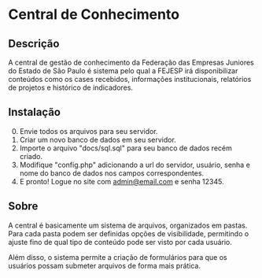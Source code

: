 # Central de Conhecimento

## Descrição
A central de gestão de conhecimento da Federação das Empresas Juniores do Estado de São Paulo é sistema pelo qual a FEJESP irá disponibilizar conteúdos como os cases recebidos, informações institucionais, relatórios de projetos e histórico de indicadores.

## Instalação
0. Envie todos os arquivos para seu servidor.
1. Criar um novo banco de dados em seu servidor.
2. Importe o arquivo "docs/sql.sql" para seu banco de dados recém criado.
3. Modifique "config.php" adicionando a url do servidor, usuário, senha e nome do banco de dados nos campos correspondentes.
4. E pronto! Logue no site com admin@email.com e senha 12345.

## Sobre
A central é basicamente um sistema de arquivos, organizados em pastas. Para cada pasta podem ser definidas opções de visibilidade, permitindo o ajuste fino de qual tipo de conteúdo pode ser visto por cada usuário.

Além disso, o sistema permite a criação de formulários para que os usuários possam submeter arquivos de forma mais prática.
